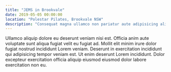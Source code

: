 ```yaml
---
title: "JEMS in Brookvale"
date: 2019-05-05 00:00:00
location: "Polestar Pilates, Brookvale NSW"
description: "Consequat magna ullamco non pariatur aute adipisicing aliqua labore cillum ipsum consequat consequat. Ut nulla magna quis sunt aute minim aliquip cupidatat quis consequat. Dolore ex commodo irure est ipsum reprehenderit id occaecat et aute."
---
```


Ullamco aliquip dolore eu deserunt veniam nisi est. Officia anim aute voluptate sunt aliqua fugiat velit eu fugiat ad. Mollit elit minim irure dolor fugiat nostrud incididunt Lorem veniam. Deserunt in exercitation incididunt qui adipisicing tempor veniam est. Ut enim deserunt Lorem incididunt. Dolor excepteur exercitation officia aliquip eiusmod eiusmod dolor labore exercitation non eu.